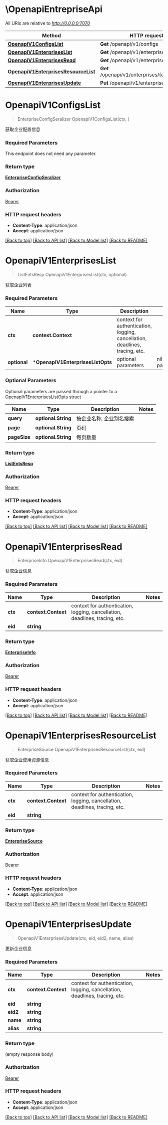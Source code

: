 # \OpenapiEntrepriseApi

All URIs are relative to *http://0.0.0.0:7070*

Method | HTTP request | Description
------------- | ------------- | -------------
[**OpenapiV1ConfigsList**](OpenapiEntrepriseApi.md#OpenapiV1ConfigsList) | **Get** /openapi/v1/configs | 
[**OpenapiV1EnterprisesList**](OpenapiEntrepriseApi.md#OpenapiV1EnterprisesList) | **Get** /openapi/v1/enterprises | 
[**OpenapiV1EnterprisesRead**](OpenapiEntrepriseApi.md#OpenapiV1EnterprisesRead) | **Get** /openapi/v1/enterprises/{eid} | 
[**OpenapiV1EnterprisesResourceList**](OpenapiEntrepriseApi.md#OpenapiV1EnterprisesResourceList) | **Get** /openapi/v1/enterprises/{eid}/resource | 
[**OpenapiV1EnterprisesUpdate**](OpenapiEntrepriseApi.md#OpenapiV1EnterprisesUpdate) | **Put** /openapi/v1/enterprises/{eid} | 


# **OpenapiV1ConfigsList**
> EnterpriseConfigSeralizer OpenapiV1ConfigsList(ctx, )


获取企业配置信息

### Required Parameters
This endpoint does not need any parameter.

### Return type

[**EnterpriseConfigSeralizer**](EnterpriseConfigSeralizer.md)

### Authorization

[Bearer](../README.md#Bearer)

### HTTP request headers

 - **Content-Type**: application/json
 - **Accept**: application/json

[[Back to top]](#) [[Back to API list]](../README.md#documentation-for-api-endpoints) [[Back to Model list]](../README.md#documentation-for-models) [[Back to README]](../README.md)

# **OpenapiV1EnterprisesList**
> ListEntsResp OpenapiV1EnterprisesList(ctx, optional)


获取企业列表

### Required Parameters

Name | Type | Description  | Notes
------------- | ------------- | ------------- | -------------
 **ctx** | **context.Context** | context for authentication, logging, cancellation, deadlines, tracing, etc.
 **optional** | ***OpenapiV1EnterprisesListOpts** | optional parameters | nil if no parameters

### Optional Parameters
Optional parameters are passed through a pointer to a OpenapiV1EnterprisesListOpts struct

Name | Type | Description  | Notes
------------- | ------------- | ------------- | -------------
 **query** | **optional.String**| 按企业名称, 企业别名搜索 | 
 **page** | **optional.String**| 页码 | 
 **pageSize** | **optional.String**| 每页数量 | 

### Return type

[**ListEntsResp**](ListEntsResp.md)

### Authorization

[Bearer](../README.md#Bearer)

### HTTP request headers

 - **Content-Type**: application/json
 - **Accept**: application/json

[[Back to top]](#) [[Back to API list]](../README.md#documentation-for-api-endpoints) [[Back to Model list]](../README.md#documentation-for-models) [[Back to README]](../README.md)

# **OpenapiV1EnterprisesRead**
> EnterpriseInfo OpenapiV1EnterprisesRead(ctx, eid)


获取企业信息

### Required Parameters

Name | Type | Description  | Notes
------------- | ------------- | ------------- | -------------
 **ctx** | **context.Context** | context for authentication, logging, cancellation, deadlines, tracing, etc.
  **eid** | **string**|  | 

### Return type

[**EnterpriseInfo**](EnterpriseInfo.md)

### Authorization

[Bearer](../README.md#Bearer)

### HTTP request headers

 - **Content-Type**: application/json
 - **Accept**: application/json

[[Back to top]](#) [[Back to API list]](../README.md#documentation-for-api-endpoints) [[Back to Model list]](../README.md#documentation-for-models) [[Back to README]](../README.md)

# **OpenapiV1EnterprisesResourceList**
> EnterpriseSource OpenapiV1EnterprisesResourceList(ctx, eid)


获取企业使用资源信息

### Required Parameters

Name | Type | Description  | Notes
------------- | ------------- | ------------- | -------------
 **ctx** | **context.Context** | context for authentication, logging, cancellation, deadlines, tracing, etc.
  **eid** | **string**|  | 

### Return type

[**EnterpriseSource**](EnterpriseSource.md)

### Authorization

[Bearer](../README.md#Bearer)

### HTTP request headers

 - **Content-Type**: application/json
 - **Accept**: application/json

[[Back to top]](#) [[Back to API list]](../README.md#documentation-for-api-endpoints) [[Back to Model list]](../README.md#documentation-for-models) [[Back to README]](../README.md)

# **OpenapiV1EnterprisesUpdate**
> OpenapiV1EnterprisesUpdate(ctx, eid, eid2, name, alias)


更新企业信息

### Required Parameters

Name | Type | Description  | Notes
------------- | ------------- | ------------- | -------------
 **ctx** | **context.Context** | context for authentication, logging, cancellation, deadlines, tracing, etc.
  **eid** | **string**|  | 
  **eid2** | **string**|  | 
  **name** | **string**|  | 
  **alias** | **string**|  | 

### Return type

 (empty response body)

### Authorization

[Bearer](../README.md#Bearer)

### HTTP request headers

 - **Content-Type**: application/json
 - **Accept**: application/json

[[Back to top]](#) [[Back to API list]](../README.md#documentation-for-api-endpoints) [[Back to Model list]](../README.md#documentation-for-models) [[Back to README]](../README.md)


